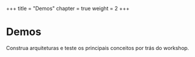 +++
title = "Demos"
chapter = true
weight = 2
+++

# Demos

Construa arquiteturas e teste os principais conceitos por trás do workshop.
